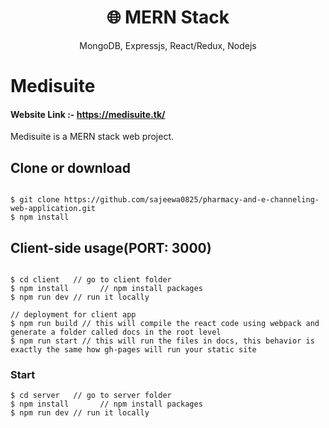 <h1 align="center">
🌐 MERN Stack
</h1>
<p align="center">
MongoDB, Expressjs, React/Redux, Nodejs
</p>

# Medisuite 
#### Website Link :- https://medisuite.tk/

Medisuite is a MERN stack web project.

## Clone or download
```terminal

$ git clone https://github.com/sajeewa0825/pharmacy-and-e-channeling-web-application.git
$ npm install
```

## Client-side usage(PORT: 3000)

```terminal

$ cd client   // go to client folder
$ npm install       // npm install packages
$ npm run dev // run it locally

// deployment for client app
$ npm run build // this will compile the react code using webpack and generate a folder called docs in the root level
$ npm run start // this will run the files in docs, this behavior is exactly the same how gh-pages will run your static site
```

### Start

```terminal
$ cd server   // go to server folder
$ npm install       // npm install packages
$ npm run dev // run it locally
```
